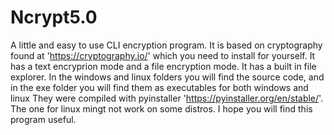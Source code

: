 # Ncrypt5.0
A little and easy to use CLI encryption program.
It is based on cryptography found at 'https://cryptography.io/' which you need to install for yourself.
It has a text encryprion mode and a file encryption mode.
It has a built in file explorer.
In the windows and linux folders you will find the source code, and in the exe folder you will find them as executables for both windows and linux
They were compiled with pyinstaller 'https://pyinstaller.org/en/stable/'. The one for linux mingt not work on some distros.
I hope you will find this program useful. 
